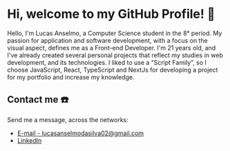 # Hi, welcome to my GitHub Profile! 👋

Hello, I'm Lucas Anselmo, a Computer Science student in the 8° period. My passion for application and software development, with a focus on the visual aspect, defines me as a Front-end Developer. I'm 21 years old, and I've already created several personal projects that reflect my studies in web development, and its technologies. I liked to use a “Script Family”, so I choose JavaScript, React, TypeScript and NextJs for developing a project for my portfolio and increase my knowledge.

## Contact me ☎️

Send me a message, across the networks:

- [E-mail - lucasanselmodasilva02@gmail.com](mailto:lucasanselmodasilva02@gmail.com)
- [LinkedIn](https://www.linkedin.com/in/lucas-anselmo-moraes-da-silva-543636161/)

